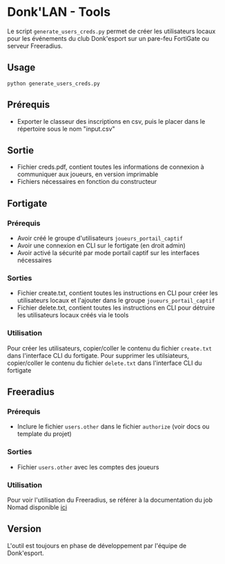 # Donk'LAN - Tools

Le script `generate_users_creds.py` permet de créer les utilisateurs locaux pour les événements du club Donk'esport sur un pare-feu FortiGate ou serveur Freeradius.

## Usage
```
python generate_users_creds.py
```
## Prérequis 
- Exporter le classeur des inscriptions en csv, puis le placer dans le répertoire sous le nom "input.csv"

## Sortie
- Fichier creds.pdf, contient toutes les informations de connexion à communiquer aux joueurs, en version imprimable
- Fichiers nécessaires en fonction du constructeur

## Fortigate 
### Prérequis 
- Avoir créé le groupe d'utilisateurs `joueurs_portail_captif`
- Avoir une connexion en CLI sur le fortigate (en droit admin)
- Avoir activé la sécurité par mode portail captif sur les interfaces nécessaires

### Sorties
- Fichier create.txt, contient toutes les instructions en CLI pour créer les utilisateurs locaux et l'ajouter dans le groupe `joueurs_portail_captif`
- Fichier delete.txt, contient toutes les instructions en CLI pour détruire les utilisateurs locaux créés via le tools


### Utilisation
Pour créer les utilisateurs, copier/coller le contenu du fichier `create.txt` dans l'interface CLI du fortigate.
Pour supprimer les utilsiateurs, copier/coller le contenu du fichier `delete.txt` dans l'interface CLI du fortigate

## Freeradius
### Prérequis
- Inclure le fichier `users.other` dans le fichier `authorize` (voir docs ou template du projet)

### Sorties
- Fichier `users.other` avec les comptes des joueurs

### Utilisation

Pour voir l'utilisation du Freeradius, se référer à la documentation du job Nomad disponible [ici](../../../templates/README.md#freeradius)

## Version
L'outil est toujours en phase de développement par l'équipe de Donk'esport.